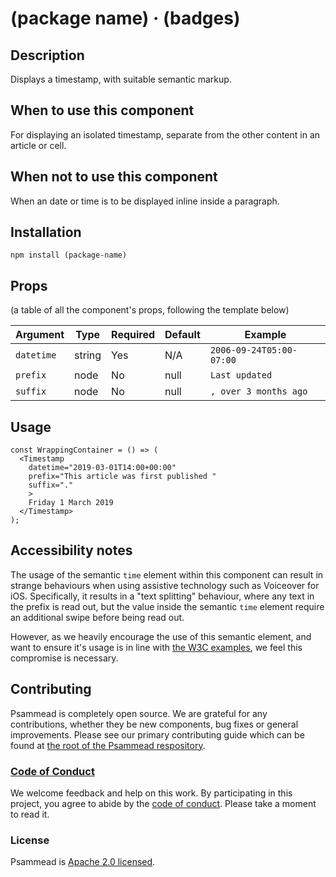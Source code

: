 # (package name) &middot; (badges)

## Description
Displays a timestamp, with suitable semantic markup.

## When to use this component
For displaying an isolated timestamp, separate from the other content in an article or cell.

## When not to use this component
When an date or time is to be displayed inline inside a paragraph.

## Installation
`npm install (package-name)`

## Props
(a table of all the component's props, following the template below)

| Argument   | Type   | Required | Default | Example                  |
|------------|--------|----------|---------|--------------------------|
| `datetime` | string | Yes      | N/A     | `2006-09-24T05:00-07:00` |
| `prefix`   | node   | No       | null    | `Last updated `          |
| `suffix`   | node   | No       | null    | `, over 3 months ago`    |

## Usage
```
const WrappingContainer = () => (
  <Timestamp
    datetime="2019-03-01T14:00+00:00"
    prefix="This article was first published "
    suffix="."
    >
    Friday 1 March 2019
  </Timestamp>
);
```

## Accessibility notes
The usage of the semantic `time` element within this component can result in strange behaviours when using assistive technology such as Voiceover for iOS. Specifically, it results in a "text splitting" behaviour, where any text in the prefix is read out, but the value inside the semantic `time` element require an additional swipe before being read out.

However, as we heavily encourage the use of this semantic element, and want to ensure it's usage is in line with [the W3C examples](https://www.w3.org/TR/html51/textlevel-semantics.html#the-time-element), we feel this compromise is necessary.

<!-- ## Roadmap
(what we have planned for this component) -->

<!-- ## Additional notes
(link to any relevant ADRs) -->

## Contributing

Psammead is completely open source. We are grateful for any contributions, whether they be new components, bug fixes or general improvements. Please see our primary contributing guide which can be found at [the root of the Psammead respository](https://github.com/bbc/psammead/blob/latest/CONTRIBUTING.md).

### [Code of Conduct](https://github.com/bbc/psammead/blob/latest/CODE_OF_CONDUCT.md)

We welcome feedback and help on this work. By participating in this project, you agree to abide by the [code of conduct](https://github.com/bbc/psammead/blob/latest/CODE_OF_CONDUCT.md). Please take a moment to read it.

### License

Psammead is [Apache 2.0 licensed](https://github.com/bbc/psammead/blob/latest/LICENSE).
